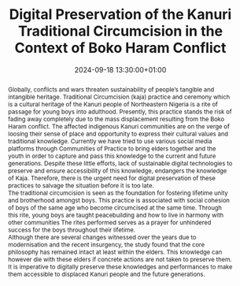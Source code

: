 ---
abstract: "Globally, conflicts and wars threaten sustainability of people’s tangible
  and intangible heritage. Traditional Circumcision (kaja) practice and ceremony which
  is a cultural heritage of the Kanuri people of Northeastern Nigeria is a rite of
  passage for young boys into adulthood. Presently, this practice stands the risk
  of fading away completely due to the mass displacement resulting from the Boko Haram
  conflict. The affected indigenous Kanuri communities are on the verge of loosing
  their sense of place and opportunity to express their cultural values and traditional
  knowledge. Currently we have tried to use various social media platforms through
  Communities of Practice to bring elders together and the youth in order to capture
  and pass this knowledge to the current and future generations. Despite these little
  efforts, lack of sustainable digital technologies to preserve and ensure accessibility
  of this knowledge, endangers the knowledge of Kaja. Therefore, there is the urgent
  need for digital preservation of these practices to salvage the situation before
  it is too late. \n\nThe traditional circumcision is seen as the foundation for fostering
  lifetime unity and brotherhood amongst boys. This practice is associated with social
  cohesion of boys of the same age who become circumcised at the same time.\nThrough
  this rite, young boys are taught peacebuilding and how to live in harmony with other
  communities\nThe rites performed serves as a prayer for unhindered success for the
  boys throughout their lifetime.\n\n\nAlthough there are several changes witnessed
  over the years due to modernisation and the recent insurgency, the study found that
  the core philosophy has remained intact at least within the elders. This knowledge
  can however die with these elders if concrete actions are not taken to preserve
  them. It is imperative to digitally preserve these knowledges and performances to
  make them accessible to displaced Kanuri people and the future generations."
creators:
- Usman Ibrahim
date: 2024-09-18 13:30:00+01:00
document_url: https://zenodo.org/records/13906269/download/pdf
grand_parent: iPRES
institutions: []
keywords:
- approaches to preservation
- from document to data
landing_page_url: https://zenodo.org/records/13906269
language: eng
layout: publication
license: Creative Commons Attribution 4.0 (CC-BY-4.0)
notes_url: https://docs.google.com/document/d/1MToYP8iGZoTWR3l_d6IHQm8iNRXr1ozm5lJNA9ercLM/edit#heading=h.aar4tupij1po
parent: iPRES 2024
publication_type: lightning talk
size: null
slides_url: https://zenodo.org/records/13906269
source_name: iPRES
stream_url: https://www.archief.vlaanderen.be/archief/records/dossiers/5acb210228ce4315ae650812d056a482329eb83ed2dc42398a51505dc153be81/documents/3ec04ee9969c4ac48501aa9100cd6f752a2085cce7cc414588e4c6fc22f07e98
title: Digital Preservation of the Kanuri Traditional Circumcision in the Context
  of Boko Haram Conflict
year: 2024
---